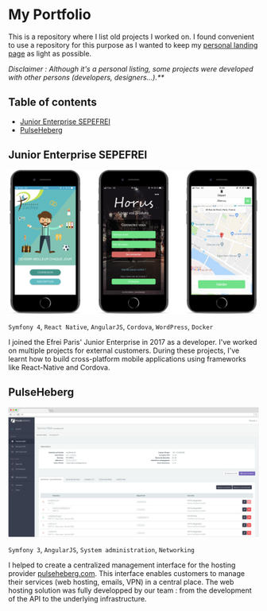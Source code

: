 # My Portfolio

This is a repository where I list old projects I worked on.
I found convenient to use a repository for this purpose as I wanted to keep my [personal landing page](https://tcardonne.fr) as light as possible.

_Disclaimer : Although it's a personal listing, some projects were developed with other persons (developers, designers...).**_

## Table of contents

* [Junior Enterprise SEPEFREI](#Junior-Enterprise-SEPEFREI)
* [PulseHeberg](#pulseheberg)

## Junior Enterprise SEPEFREI

![SEPEFREI Horus](img/sepefrei.png)

`Symfony 4`, `React Native`, `AngularJS`, `Cordova`, `WordPress`, `Docker`

I joined the Efrei Paris' Junior Enterprise in 2017 as a developer. I've worked on multiple projects for external customers.
During these projects, I've learnt how to build cross-platform mobile applications using frameworks like React-Native and Cordova.

## PulseHeberg

![PulseHeberg](img/pulseheberg_b.png)

`Symfony 3`, `AngularJS`, `System administration`, `Networking`

I helped to create a centralized management interface for the hosting provider [pulseheberg.com](https://pulseheberg.com).
This interface enables customers to manage their services (web hosting, emails, VPN) in a central place.
The web hosting solution was fully developped by our team : from the development of the API to the underlying infrastructure.

